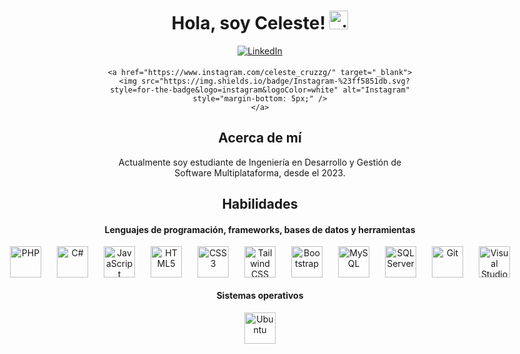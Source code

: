 <div style="text-align: center;">
  <h1>Hola, soy Celeste! 
    <img src="https://github.com/abdoachhoubi/abdoachhoubi/blob/main/gifs/Hi.gif" width="30" alt="gif de saludo">
  </h1>
  
  <div>
    <a href="https://www.linkedin.com/in/celeste-gonzalez-cruz-06d122004" target="_blank">
      <img src="https://img.shields.io/badge/LinkedIn-%2300acee.svg?style=for-the-badge&logo=linkedin&logoColor=white" alt="LinkedIn" style="margin-bottom: 5px;" />
    </a>
    
    <a href="https://www.instagram.com/celeste_cruzzg/" target="_blank">
      <img src="https://img.shields.io/badge/Instagram-%23ff5851db.svg?style=for-the-badge&logo=instagram&logoColor=white" alt="Instagram" style="margin-bottom: 5px;" />
    </a>
  </div>
  
  <h2>Acerca de mí</h2>
  <p>Actualmente soy estudiante de Ingeniería en Desarrollo y Gestión de Software Multiplataforma, desde el 2023.</p>

  <h2>Habilidades</h2>
  <h4>Lenguajes de programación, frameworks, bases de datos y herramientas</h4>
  
  <div style="display: flex; justify-content: center; align-items: center; gap: 25px;">
    <img width='50px' src='https://upload.wikimedia.org/wikipedia/commons/2/27/PHP-logo.svg' alt="PHP">
    <img width='50px' src='https://upload.wikimedia.org/wikipedia/commons/b/bd/Logo_C_sharp.svg' alt="C#">
    <img width='50px' src='https://upload.wikimedia.org/wikipedia/commons/6/6a/JavaScript-logo.png' alt="JavaScript">
    <img width='50px' height='50px' src='https://upload.wikimedia.org/wikipedia/commons/6/61/HTML5_logo_and_wordmark.svg' alt="HTML5">
    <img width='50px' height='50px' src='https://upload.wikimedia.org/wikipedia/commons/d/d5/CSS3_logo_and_wordmark.svg' alt="CSS3">
    <img width='50px' height='50px' src='https://upload.wikimedia.org/wikipedia/commons/d/d5/Tailwind_CSS_Logo.svg' alt="Tailwind CSS">
    <img width='50px' src='https://upload.wikimedia.org/wikipedia/commons/b/b2/Bootstrap_logo.svg' alt="Bootstrap">
    <img width='50px' src='https://brandslogos.com/wp-content/uploads/images/large/mysql-logo-1.png' alt="MySQL">
    <img width='50px' src='https://www.svgrepo.com/show/303229/microsoft-sql-server-logo.svg' alt="SQL Server">
    <img width='50px' src='https://upload.wikimedia.org/wikipedia/commons/3/3f/Git_icon.svg' alt="Git">
    <img width='50px' src='https://upload.wikimedia.org/wikipedia/commons/9/9a/Visual_Studio_Code_1.35_icon.svg' alt="Visual Studio Code">
  </div>

  <h4>Sistemas operativos</h4>
  <div style="display: flex; justify-content: center; gap: 10px;">
    <img width='50px' src='https://cdn.worldvectorlogo.com/logos/ubuntu-4.svg' alt="Ubuntu">
  </div>
</div>
